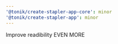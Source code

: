 ```yaml
---
'@tonik/create-stapler-app-core': minor
'@tonik/create-stapler-app': minor
---
```


Improve readibility EVEN MORE
